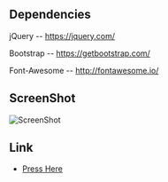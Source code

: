 


## Dependencies

jQuery   --                https://jquery.com/

Bootstrap     --           https://getbootstrap.com/

Font-Awesome    --         http://fontawesome.io/




## ScreenShot 
![ScreenShot](https://github.com/KobiHason/Web-image-Landing-page/blob/master/img/ScreenShot2.PNG)


## Link
* [Press Here](https://kobihason.github.io/Landing-page-website/)



